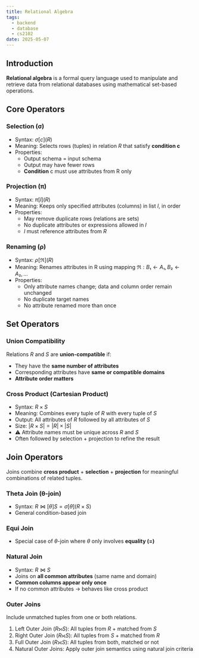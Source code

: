 ```yaml
---
title: Relational Algebra
tags:
  - backend
  - database
  - cs2102
date: 2025-05-07
---
```

## Introduction
**Relational algebra** is a formal query language used to manipulate and retrieve data from relational databases using mathematical set-based operations.

## Core Operators

### Selection (σ)
- Syntax: $σ[c](R)$
- Meaning: Selects rows (tuples) in relation $R$ that satisfy **condition c**
- Properties:
	- Output schema = input schema
	- Output may have fewer rows
	- **Condition** c must use attributes from R only

### Projection (π)
- Syntax: $π[l](R)$
- Meaning: Keeps only specified attributes (columns) in list $l$, in order
- Properties:
	- May remove duplicate rows (relations are sets)
	- No duplicate attributes or expressions allowed in $l$
	- $l$ must reference attributes from $R$
### Renaming (ρ)
- Syntax: $ρ[ℜ](R)$
- Meaning: Renames attributes in R using mapping $ℜ: {B₁ ← A₁, B₂ ← A₂, ...}$
- Properties:
	- Only attribute names change; data and column order remain unchanged
	- No duplicate target names
	- No attribute renamed more than once

## Set Operators

### Union Compatibility

Relations $R$ and $S$ are **union-compatible** if:
- They have the **same number of attributes**
- Corresponding attributes have **same or compatible domains**
- **Attribute order matters**

### Cross Product (Cartesian Product)
- Syntax: $R × S$
- Meaning: Combines every tuple of $R$ with every tuple of $S$
- Output: All attributes of $R$ followed by all attributes of $S$
- Size: $|R × S| = |R| × |S|$
- ⚠️ Attribute names must be unique across $R$ and $S$
- Often followed by selection + projection to refine the result

## Join Operators

Joins combine **cross product** + **selection** + **projection** for meaningful combinations of related tuples.

### Theta Join (θ-join)
- Syntax: $R ⋈[θ] S = σ[θ](R × S)$
- General condition-based join

### Equi Join
- Special case of $θ$-join where $θ$ only involves **equality ($=$)**

### Natural Join
- Syntax: $R ⋈ S$
- Joins on **all common attributes** (same name and domain)
- **Common columns appear only once**
- If no common attributes → behaves like cross product

### Outer Joins

Include unmatched tuples from one or both relations.
1.	Left Outer Join ($R ⟕ S$): All tuples from $R$ + matched from $S$
2.	Right Outer Join ($R ⟖ S$): All tuples from $S$ + matched from $R$
3.	Full Outer Join ($R ⟗ S$): All tuples from both, matched or not
4.	Natural Outer Joins: Apply outer join semantics using natural join criteria
